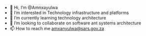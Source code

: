 - 👋 Hi, I’m @Amnxayulwa
- 👀 I’m interested in Technology infrastructure and platforms
- 🌱 I’m currently learning technology architecture
- 💞️ I’m looking to collaborate on software ant systems architecture
- 📫 How to reach me amxanyulwa@sars.gov.za

<!---
Amnxayulwa/Amnxayulwa is a ✨ special ✨ repository because its `README.md` (this file) appears on your GitHub profile.
You can click the Preview link to take a look at your changes.
--->

